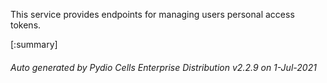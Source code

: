 






This service provides endpoints for managing users personal access tokens.

[:summary]

###### Auto generated by Pydio Cells Enterprise Distribution v2.2.9 on 1-Jul-2021
